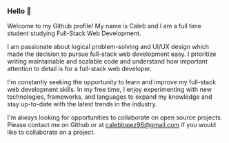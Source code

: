 ### Hello 👋<br>

Welcome to my Github profile! My name is Caleb and I am a full time student studying Full-Stack Web Development. <br>

I am passionate about logical problem-solving and UI/UX design which made the decision to pursue full-stack web development easy. I prioritize writing maintainable and scalable code and understand how important attention to detail is for a full-stack web developer. <br>

I'm constantly seeking the opportunity to learn and improve my full-stack web development skills. In my free time, I enjoy experimenting with new technologies, frameworks, and languages to expand my knowledge and stay up-to-date with the latest trends in the industry. 

I'm always looking for opportunities to collaborate on open source projects. Please contact me on Github or at caleblopez96@gmail.com if you would like to collaborate on a project.
